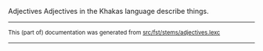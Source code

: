 Adjectives
Adjectives in the Khakas language describe things.

* * *

<small>This (part of) documentation was generated from [src/fst/stems/adjectives.lexc](https://github.com/giellalt/lang-kjh/blob/main/src/fst/stems/adjectives.lexc)</small>

---

